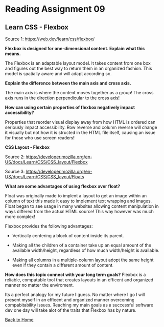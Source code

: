 
# Reading Assignment 09

## Learn CSS - Flexbox

Source 1: https://web.dev/learn/css/flexbox/

**Flexbox is designed for one-dimensional content. Explain what this means.**

The Flexbox is an adaptable layout model. It takes content from one box and figures out the best way to return them in an organized fashion. This model is spatially aware and will adapt according so. 

**Explain the difference between the main axis and cross axis.**

The main axis is where the content moves together as a group!
The cross axis runs in the direction perpendicular to the cross axis!

**How can using certain properties of flexbox negatively impact accessibility?**

Properties that reorder visual display away from how HTML is ordered can seriously impact accessibility.
Row reverse and column reverse will change it visually but not how it is structed in the HTML file itself, causing an issue for those who use screen readers!


**CSS Layout - Flexbox**

Source 2: https://developer.mozilla.org/en-US/docs/Learn/CSS/CSS_layout/Flexbox

Source 3: https://developer.mozilla.org/en-US/docs/Learn/CSS/CSS_layout/Floats


**What are some advantages of using flexbox over float?**

Float was originally made to implent a layout to get an image within an column of text this made it easy to implement text wrapping and images. Float began to see usage in many websites allowing content manipulation in ways differed from the actual HTML source! This way however was much more complex!

Flexbox provides the following advantages: 

* Vertically centering a block of content inside its parent.

* Making all the children of a container take up an equal amount of the available width/height, regardless of how much width/height is available.

* Making all columns in a multiple-column layout adopt the same height even if they contain a different amount of content.



**How does this topic connect with your long term goals?**
Flexbox is a reliable, compatable tool that creates layouts in an efficent and organized manner no matter the enviroment. 

Its a perfect analogy for my future I guess. No matter where I go I will present myself in an efficent and organized manner overcoming compabitability issues. Reaching my main goals as a successful software dev one day will take alot of the traits that Flexbox has by nature.


[Back to Home](https://zusolaris.github.io/reading-notes/)